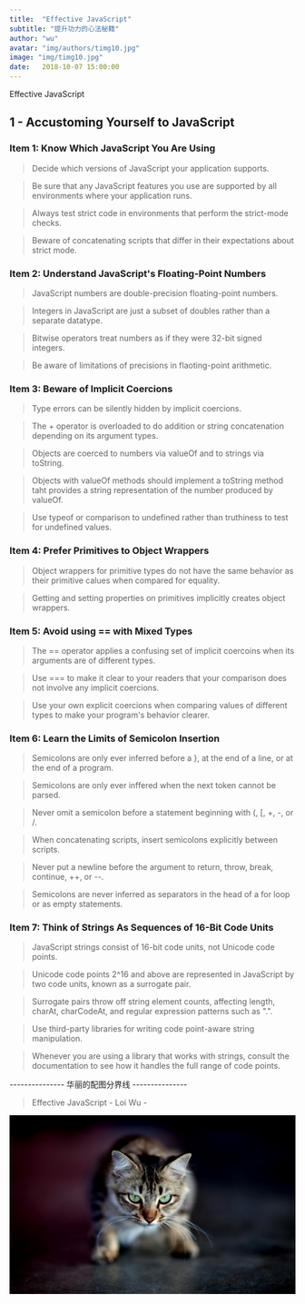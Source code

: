 ```yaml
---
title:  "Effective JavaScript"
subtitle: "提升功力的心法秘籍"
author: "wu"
avatar: "img/authors/timg10.jpg"
image: "img/timg10.jpg"
date:   2018-10-07 15:00:00
---
```


Effective JavaScript

## 1 - Accustoming Yourself to JavaScript

### Item 1: Know Which JavaScript You Are Using

> Decide which versions of JavaScript your application supports.

> Be sure that any JavaScript features you use are supported by all environments where your application runs.

> Always test strict code in environments that perform the strict-mode checks.

> Beware of concatenating scripts that differ in their expectations about strict mode.

### Item 2: Understand JavaScript's Floating-Point Numbers

> JavaScript numbers are double-precision floating-point numbers.

> Integers in JavaScript are just a subset of doubles rather than a separate datatype.

> Bitwise operators treat numbers as if they were 32-bit signed integers.

> Be aware of limitations of precisions in flaoting-point arithmetic.

### Item 3: Beware of Implicit Coercions

> Type errors can be silently hidden by implicit coercions.

> The + operator is overloaded to do addition or string concatenation depending on its argument types.

> Objects are coerced to numbers via valueOf and to strings via toString.

> Objects with valueOf methods should implement a toString method taht provides a string representation of the number produced by valueOf.

> Use typeof or comparison to undefined rather than truthiness to test for undefined values.

### Item 4: Prefer Primitives to Object Wrappers

> Object wrappers for primitive types do not have the same behavior as their primitive calues when compared for equality.

> Getting and setting properties on primitives implicitly creates object wrappers.

### Item 5: Avoid using == with Mixed Types

> The == operator applies a confusing set of implicit coercoins when its arguments are of different types.

> Use === to make it clear to your readers that your comparison does not involve any implicit coercions.

> Use your own explicit coercions when comparing values of different types to make your program's behavior clearer.

### Item 6: Learn the Limits of Semicolon Insertion

> Semicolons are only ever inferred before a }, at the end of a line, or at the end of a program.

> Semicolons are only ever inffered when the next token cannot be parsed.

> Never omit a semicolon before a statement beginning with (, [, +, -, or /.

> When concatenating scripts, insert semicolons explicitly between scripts.

> Never put a newline before the argument to return, throw, break, continue, ++, or --.

> Semicolons are never inferred as separators in the head of a for loop or as empty statements.

### Item 7: Think of Strings As Sequences of 16-Bit Code Units

> JavaScript strings consist of 16-bit code units, not Unicode code points.

> Unicode code points 2^16 and above are represented in JavaScript by two code units, known as a surrogate pair.

> Surrogate pairs throw off string element counts, affecting length, charAt, charCodeAt, and regular expression patterns such as ".".

> Use third-party libraries for writing code point-aware string manipulation.

> Whenever you are using a library that works with strings, consult the documentation to see how it handles the full range of code points.

--------------- 华丽的配图分界线 ---------------

> Effective JavaScript - Loi Wu -

<div class="scale"><img src="img/timg10.jpg"  alt="Effective JavaScript" /></div>



